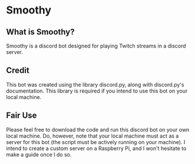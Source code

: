 # Smoothy

## What is Smoothy?
Smoothy is a discord bot designed for playing Twitch streams in a discord server.

## Credit
This bot was created using the library discord.py, along with discord.py's documentation. 
This library is required if you intend to use this bot on your local machine.

## Fair Use
Please feel free to download the code and run this discord bot on your own
local machine. Do, however, note that your local machine must act as a server
for this bot (the script must be actively running on your machine). I intend
to create a custom server on a Raspberry Pi, and I won't hesitate to make 
a guide once I do so. 
